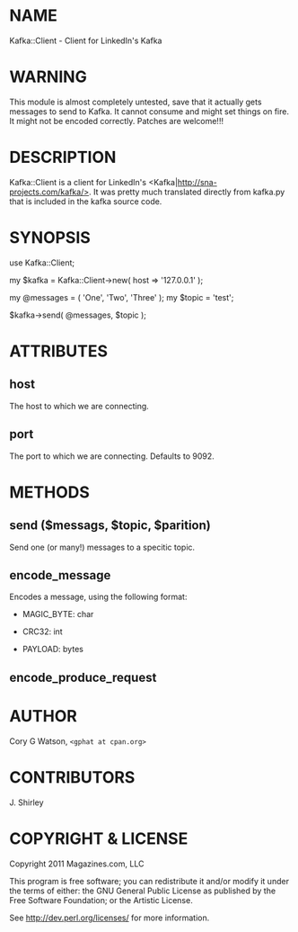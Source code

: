 # NAME

Kafka::Client - Client for LinkedIn's Kafka

# WARNING

This module is almost completely untested, save that it actually gets messages
to send to Kafka. It cannot consume and might set things on fire. It might not
be encoded correctly. Patches are welcome!!!

# DESCRIPTION

Kafka::Client is a client for LinkedIn's <Kafka|http://sna-projects.com/kafka/>.
It was pretty much translated directly from kafka.py that is included in the
kafka source code.

# SYNOPSIS

  use Kafka::Client;

  my $kafka = Kafka::Client->new( host => '127.0.0.1' );

  my @messages = ( 'One', 'Two', 'Three' );
  my $topic = 'test';

  $kafka->send( \@messages, $topic );

# ATTRIBUTES

## host

The host to which we are connecting.

## port

The port to which we are connecting.  Defaults to 9092.

# METHODS

## send ($messags, $topic, $parition)

Send one (or many!) messages to a specitic topic.

## encode_message

Encodes a message, using the following format:

- MAGIC_BYTE: char

- CRC32: int

- PAYLOAD: bytes

## encode_produce_request

# AUTHOR

Cory G Watson, `<gphat at cpan.org>`

# CONTRIBUTORS

J. Shirley

# COPYRIGHT & LICENSE

Copyright 2011 Magazines.com, LLC

This program is free software; you can redistribute it and/or modify it
under the terms of either: the GNU General Public License as published
by the Free Software Foundation; or the Artistic License.

See http://dev.perl.org/licenses/ for more information.